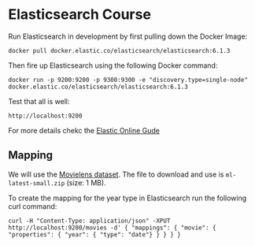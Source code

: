 # Elasticsearch Course

Run Elasticsearch in development by first pulling down the Docker Image:

`docker pull docker.elastic.co/elasticsearch/elasticsearch:6.1.3`

Then fire up Elasticsearch using the following Docker command:

`docker run -p 9200:9200 -p 9300:9300 -e "discovery.type=single-node" docker.elastic.co/elasticsearch/elasticsearch:6.1.3`

Test that all is well:

`http://localhost:9200`

For more details chekc the [Elastic Online Gude](https://www.elastic.co/guide/en/elasticsearch/reference/6.1/docker.html)

## Mapping

We will use the [Movielens dataset](https://grouplens.org/datasets/movielens/). The file to download and use is `ml-latest-small.zip` (size: 1 MB).

To create the mapping for the year type in Elasticsearch run the following curl command:

`curl -H "Content-Type: application/json" -XPUT http://localhost:9200/movies -d'
{
	"mappings": {
		"movie": {
			"properties": {
				"year": { "type": "date"}
			}
		}
	}
}
`
